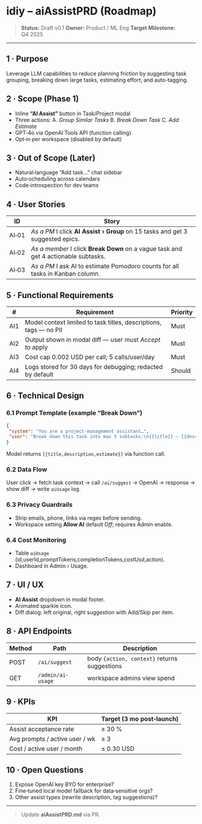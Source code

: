 # idiy – aiAssistPRD (Roadmap)

> **Status:** Draft v0.1
> **Owner:** Product / ML Eng
> **Target Milestone:** Q4 2025

---

## 1 · Purpose

Leverage LLM capabilities to reduce planning friction by suggesting task grouping, breaking down large tasks, estimating effort, and auto-tagging.

## 2 · Scope (Phase 1)

* Inline **“AI Assist”** button in Task/Project modal
* Three actions:
  A. *Group Similar Tasks*
  B. *Break Down Task*
  C. *Add Estimate*
* GPT‑4o via OpenAI Tools API (function calling)
* Opt‑in per workspace (disabled by default)

## 3 · Out of Scope (Later)

* Natural‑language “Add task…” chat sidebar
* Auto‑scheduling across calendars
* Code‑introspection for dev teams

## 4 · User Stories

| ID    | Story                                                                               |
| ----- | ----------------------------------------------------------------------------------- |
| AI‑01 | *As a PM* I click **AI Assist › Group** on 15 tasks and get 3 suggested epics.      |
| AI‑02 | *As a member* I click **Break Down** on a vague task and get 4 actionable subtasks. |
| AI‑03 | *As a PM* I ask AI to estimate Pomodoro counts for all tasks in Kanban column.      |

## 5 · Functional Requirements

| #   | Requirement                                                       | Priority |
| --- | ----------------------------------------------------------------- | -------- |
| AI1 | Model context limited to task titles, descriptions, tags — no PII | Must     |
| AI2 | Output shown in modal diff — user must *Accept* to apply          | Must     |
| AI3 | Cost cap 0.002 USD per call; 5 calls/user/day                     | Must     |
| AI4 | Logs stored for 30 days for debugging; redacted by default        | Should   |

## 6 · Technical Design

### 6.1 Prompt Template (example “Break Down”)

```json
{
 "system": "You are a project‑management assistant…",
 "user": "Break down this task into max 5 subtasks:\n{{title}} – {{description}}"
}
```

Model returns `[{title,description,estimate}]` via function call.

### 6.2 Data Flow

User click → fetch task context → call `/ai/suggest` → OpenAI → response → show diff → write `aiUsage` log.

### 6.3 Privacy Guardrails

* Strip emails, phone, links via regex before sending.
* Workspace setting **Allow AI** default *Off*; requires Admin enable.

### 6.4 Cost Monitoring

* Table `aiUsage` (id,userId,promptTokens,completionTokens,costUsd,action).
* Dashboard in Admin › Usage.

## 7 · UI / UX

* **AI Assist** dropdown in modal footer.
* Animated sparkle icon.
* Diff dialog: left original, right suggestion with Add/Skip per item.

## 8 · API Endpoints

| Method | Path              | Description                                  |
| ------ | ----------------- | -------------------------------------------- |
| POST   | `/ai/suggest`     | body `{action, context}` returns suggestions |
| GET    | `/admin/ai-usage` | workspace admins view spend                  |

## 9 · KPIs

| KPI                            | Target (3 mo post‑launch) |
| ------------------------------ | ------------------------- |
| Assist acceptance rate         | ≥ 30 %                    |
| Avg prompts / active user / wk | ≥ 3                       |
| Cost / active user / month     | ≤ 0.30 USD                |

## 10 · Open Questions

1. Expose OpenAI key BYO for enterprise?
2. Fine‑tuned local model fallback for data‑sensitive orgs?
3. Other assist types (rewrite description, tag suggestions)?

---

> Update **aiAssistPRD.md** via PR.
